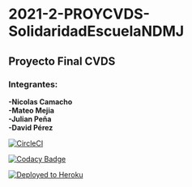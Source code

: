# 2021-2-PROYCVDS-SolidaridadEscuelaNDMJ
## Proyecto Final CVDS
### Integrantes: 
**-Nicolas Camacho** \
**-Mateo Mejia** \
**-Julian Peña** \
**-David Pérez** 


[![CircleCI](https://circleci.com/gh/Haatom/2021-2-PROYCVDS-SolidaridadEscuelaNDMJ/tree/circleci-project-setup.svg?style=svg)](https://circleci.com/gh/Haatom/2021-2-PROYCVDS-SolidaridadEscuelaNDMJ/tree/circleci-project-setup)

[![Codacy Badge](https://app.codacy.com/project/badge/Grade/6e39c0396c184463896b81ef62219441)](https://www.codacy.com/gh/2021-2-PROYCVDS-SolidaridadNMDJ/NDMJ/dashboard?utm_source=github.com&amp;utm_medium=referral&amp;utm_content=2021-2-PROYCVDS-SolidaridadNMDJ/NDMJ&amp;utm_campaign=Badge_Grade)

[![Deployed to Heroku](https://www.herokucdn.com/deploy/button.png)](https://solidaridadnmdj.herokuapp.com/)
